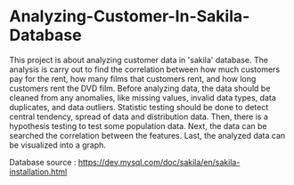 # Analyzing-Customer-In-Sakila-Database

This project is about analyzing customer data in 'sakila' database. 
The analysis is carry out to find the correlation between how much customers pay for the rent, how many films that customers rent, and how long customers rent the DVD film.
Before analyzing data, the data should be cleaned from any anomalies, like missing values, invalid data types, data duplicates, and data outliers. Statistic testing should be done to detect central tendency, spread of data and distribution data. Then, there is a hypothesis testing to test some population data. Next, the data can be searched the correlation between the features. Last, the analyzed data can be visualized into a graph.

Database source : https://dev.mysql.com/doc/sakila/en/sakila-installation.html
